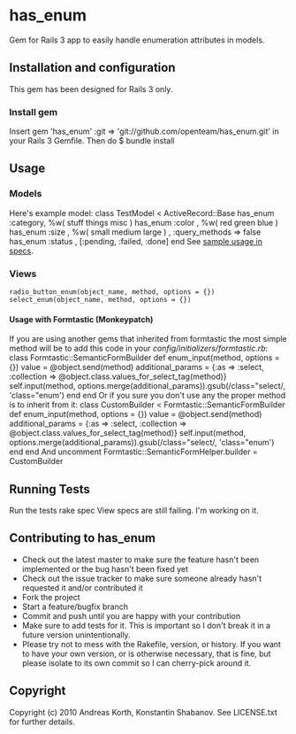 # has_enum

Gem for Rails 3 app to easily handle enumeration attributes in models.

## Installation and configuration

This gem has been designed for Rails 3 only.

### Install gem

Insert
    gem 'has_enum' :git => 'git://github.com/openteam/has_enum.git'
in your Rails 3 Gemfile. Then do
    $ bundle install

## Usage
### Models
Here's example model:
    class TestModel < ActiveRecord::Base
      has_enum :category, %w( stuff things misc )
      has_enum :color   , %w( red green blue )
      has_enum :size    , %w( small medium large )   , :query_methods => false
      has_enum :status  , [:pending, :failed, :done]
    end
See [sample usage in specs](https://github.com/openteam/has_enum/blob/master/spec/has_enum_spec.rb).

### Views
    radio_button_enum(object_name, method, options = {})
    select_enum(object_name, method, options = {})
#### Usage with Formtastic (Monkeypatch)
If you are using another gems that inherited from formtastic the most simple method will be to add this code
in your *config/initializers/formtastic.rb*:
    class Formtastic::SemanticFormBuilder
      def enum_input(method, options = {})
        value = @object.send(method)
        additional_params = {:as => :select, :collection => @object.class.values_for_select_tag(method)}
        self.input(method, options.merge(additional_params)).gsub(/class="select/, 'class="enum')
      end
    end
Or if you sure you don't use any the proper method is to inherit from it:
    class CustomBuilder < Formtastic::SemanticFormBuilder
      def enum_input(method, options = {})
        value = @object.send(method)
        additional_params = {:as => :select, :collection => @object.class.values_for_select_tag(method)}
        self.input(method, options.merge(additional_params)).gsub(/class="select/, 'class="enum')
      end
    end
And uncomment
    Formtastic::SemanticFormHelper.builder = CustomBuilder

## Running Tests

Run the tests
    rake spec
View specs are still failing. I'm working on it.

## Contributing to has_enum
 
* Check out the latest master to make sure the feature hasn't been implemented or the bug hasn't been fixed yet
* Check out the issue tracker to make sure someone already hasn't requested it and/or contributed it
* Fork the project
* Start a feature/bugfix branch
* Commit and push until you are happy with your contribution
* Make sure to add tests for it. This is important so I don't break it in a future version unintentionally.
* Please try not to mess with the Rakefile, version, or history. If you want to have your own version, or is otherwise necessary, that is fine, but please isolate to its own commit so I can cherry-pick around it.

## Copyright

Copyright (c) 2010 Andreas Korth, Konstantin Shabanov. See LICENSE.txt for
further details.